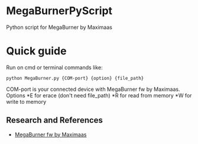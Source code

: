 # MegaBurnerPyScript
Python script for MegaBurner by Maximaas

# Quick guide
Run on cmd or terminal commands like:
```
python MegaBurner.py {COM-port} {option} {file_path} 
```
COM-port is your connected device with MegaBurner fw by Maximaas.
Options
*E for erace (don't need file_path)
*R for read from memory
*W for write to memory

## Research and References

- [MegaBurner fw by Maximaas](https://github.com/maximaas/MegaBurner)
